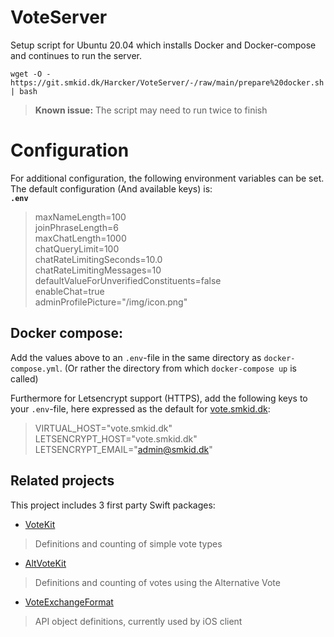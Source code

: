 # VoteServer

Setup script for Ubuntu 20.04 which installs Docker and Docker-compose and continues to run the server.

`wget -O - https://git.smkid.dk/Harcker/VoteServer/-/raw/main/prepare%20docker.sh | bash`
>**Known issue:**
>The script may need to run twice to finish


# Configuration
For additional configuration, the following environment variables can be set. The default configuration (And available keys) is:  
**`.env`**
> maxNameLength=100  
> joinPhraseLength=6  
> maxChatLength=1000  
> chatQueryLimit=100  
> chatRateLimitingSeconds=10.0  
> chatRateLimitingMessages=10  
> defaultValueForUnverifiedConstituents=false  
> enableChat=true  
> adminProfilePicture="/img/icon.png" 
 
 ## Docker compose: 
 Add the values above to an `.env`-file in the same directory as `docker-compose.yml`. (Or rather the directory from which `docker-compose up` is called)

Furthermore for Letsencrypt support (HTTPS), add the following keys to your `.env`-file, here expressed as the default for [vote.smkid.dk](vote.smkid.dk):
> VIRTUAL_HOST="vote.smkid.dk"  
> LETSENCRYPT_HOST="vote.smkid.dk"  
> LETSENCRYPT_EMAIL="admin@smkid.dk"   

## Related projects
This project includes 3 first party Swift packages: 
- [VoteKit](https://git.smkid.dk/Harcker/VoteKit) 
>Definitions and counting of simple vote types
- [AltVoteKit](https://git.smkid.dk/Harcker/AltVoteKit) 
>Definitions and counting of votes using the Alternative Vote  
- [VoteExchangeFormat](https://git.smkid.dk/Harcker/VoteExchangeFormat)
> API object definitions, currently used by iOS client

